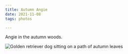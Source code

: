 ```yaml
---
title: Autumn Angie
date: 2021-11-08
tags: photos

---
```

Angie in the autumn woods.

![Golden retriever dog sitting on a path of autumn leaves](https://live.staticflickr.com/65535/51668174243_8196eb27d8_c.jpg)